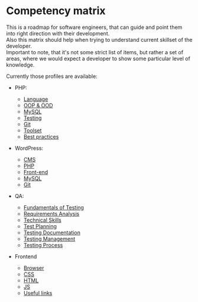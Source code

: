 # Competency matrix 

 
This is a roadmap for software engineers, that can guide and point them into right direction with their development.  
Also this matrix should help when trying to understand current skillset of the developer.    
Important to note, that it's not some strict list of items, but rather a set of areas, where we would expect a developer to show some particular level of knowledge.


Currently those profiles are available:
* PHP:
  * [Language](PHP/Language.md)
  * [OOP & OOD](PHP/OOP&OOD.md)
  * [MySQL](PHP/MySQL.md)
  * [Testing](PHP/Testing.md)
  * [Git](PHP/Git.md)
  * [Toolset](PHP/Toolset.md)
  * [Best practices](PHP/BestPractices.md)
  
* WordPress:
  * [CMS](WordPress/CMS.md)
  * [PHP](WordPress/PHP.md)
  * [Front-end](WordPress/Front-end.md)
  * [MySQL](WordPress/MySQL.md)
  * [Git](WordPress/Git.md)
  
* QA:
  * [Fundamentals of Testing](QA/Fundamentals%20of%20Testing.md)
  * [Requirements Analysis](QA/Requirements%20Analysis.md)
  * [Technical Skills](QA/Technical%20Skills.md)
  * [Test Planning](QA/Test%20Planning.md)
  * [Testing Documentation](QA/Testing%20Documentation.md)
  * [Testing Management](QA/Testing%20Management.md)
  * [Testing Process](QA/Testing%20Process.md)

* Frontend
  * [Browser](Frontend/browser.md)
  * [CSS](Frontend/css.md)
  * [HTML](Frontend/html.md)
  * [JS](Frontend/js.md)
  * [Useful links](Frontend/links.md)
